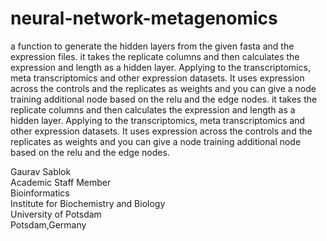 # neural-network-metagenomics

a function to generate the hidden layers from the given fasta and the expression files. it takes the replicate columns and then calculates the expression and length as a hidden layer. Applying to the transcriptomics, meta transcriptomics and other expression datasets. It uses expression across the controls and the replicates as weights and you can give a node training additional node based on the relu and the edge nodes. it takes the replicate columns and then calculates the expression and length as a hidden layer. Applying to the transcriptomics, meta transcriptomics and other expression datasets. It uses expression across the controls and the replicates as weights and you can give a node training additional node based on the relu and the edge nodes.

Gaurav Sablok \
Academic Staff Member \
Bioinformatics \
Institute for Biochemistry and Biology \
University of Potsdam \
Potsdam,Germany 

